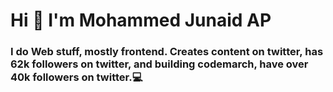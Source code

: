 <h1 align="left">Hi 👋 I'm Mohammed Junaid AP</h1>
<h3 align="left">I do Web stuff, mostly frontend. Creates content on twitter, has 62k followers on twitter, and building codemarch, have over 40k followers on twitter.💻</h3>
<!-- <img align="right" alt="Coding" width="400" src="https://cdn.dribbble.com/users/1162077/screenshots/3848914/programmer.gif">
 -->
